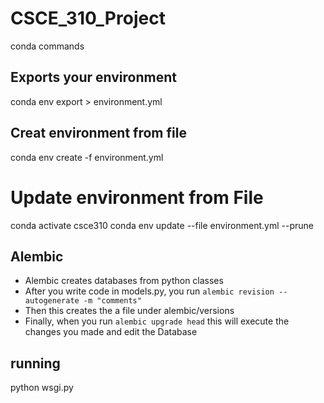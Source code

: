 # CSCE_310_Project

conda commands 
## Exports your environment
conda env export > environment.yml 

## Creat environment from file 
conda env create -f environment.yml

# Update environment from File 
conda activate csce310
conda env update --file environment.yml --prune

## Alembic 

- Alembic creates databases from python classes
- After you write code in models.py, you run `alembic revision --autogenerate -m "comments"`
- Then this creates the a file under alembic/versions
- Finally, when you run `alembic upgrade head` this will execute the changes you made and edit the Database 

## running 
python wsgi.py